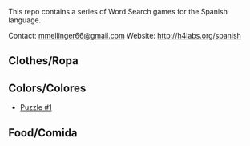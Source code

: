 
This repo contains a series of Word Search games for the Spanish language.

Contact: mmellinger66@gmail.com
Website: http://h4labs.org/spanish

## Clothes/Ropa

## Colors/Colores

- [Puzzle #1](WordSearchColors_001.pdf)

## Food/Comida

